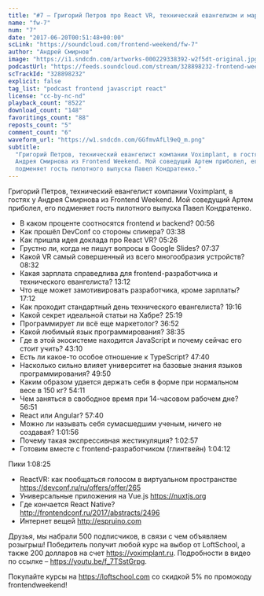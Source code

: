 ```yaml
---
title: "#7 – Григорий Петров про React VR, технический евангелизм и маркетинг"
name: "fw-7"
num: "7"
date: "2017-06-20T00:51:48+00:00"
scLink: "https://soundcloud.com/frontend-weekend/fw-7"
author: "Андрей Смирнов"
image: "https://i1.sndcdn.com/artworks-000229338392-w2f5dt-original.jpg"
podcastUrl: "https://feeds.soundcloud.com/stream/328898232-frontend-weekend-fw-7.m4a"
scTrackId: "328898232"
explicit: false
tag_list: "podcast frontend javascript react"
license: "cc-by-nc-nd"
playback_count: "8522"
download_count: "148"
favoritings_count: "88"
reposts_count: "5"
comment_count: "6"
waveform_url: "https://w1.sndcdn.com/GGfmvAfLl9eQ_m.png"
subtitle:
  "Григорий Петров, технический евангелист компании Voximplant, в гостях у
  Андрея Смирнова из Frontend Weekend. Мой соведущий Артем приболел, его
  подменяет гость пилотного выпуска Павел Кондратенко."
---
```


Григорий Петров, технический евангелист компании Voximplant, в гостях у Андрея
Смирнова из Frontend Weekend. Мой соведущий Артем приболел, его подменяет гость
пилотного выпуска Павел Кондратенко.

- В каком проценте соотносятся frontend и backend?
  <timecode sec="56">00:56</timecode>
- Как прошёл DevConf со стороны спикера? <timecode sec="218">03:38</timecode>
- Как пришла идея доклада про React VR? <timecode sec="326">05:26</timecode>
- Грустно ли, когда не пишут вопросы в Google Slides?
  <timecode sec="457">07:37</timecode>
- Какой VR самый совершенный из всего многообразия устройств?
  <timecode sec="512">08:32</timecode>
- Какая зарплата справедлива для frontend-разработчика и технического
  евангелиста? <timecode sec="792">13:12</timecode>
- Что еще может замотивировать разработчика, кроме зарплаты?
  <timecode sec="1032">17:12</timecode>
- Как проходит стандартный день технического евангелиста?
  <timecode sec="1156">19:16</timecode>
- Какой секрет идеальной статьи на Хабре? <timecode sec="1519">25:19</timecode>
- Программирует ли всё еще маркетолог? <timecode sec="2212">36:52</timecode>
- Какой любимый язык программирования? <timecode sec="2315">38:35</timecode>
- Где в этой экосистеме находится JavaScript и почему сейчас его стоит учить?
  <timecode sec="2590">43:10</timecode>
- Есть ли какое-то особое отношение к TypeScript?
  <timecode sec="2860">47:40</timecode>
- Насколько сильно влияет университет на базовые знания языков программирования?
  <timecode sec="2990">49:50</timecode>
- Каким образом удается держать себя в форме при нормальном весе в 150 кг?
  <timecode sec="3251">54:11</timecode>
- Чем заняться в свободное время при 14-часовом рабочем дне?
  <timecode sec="3411">56:51</timecode>
- React или Angular? <timecode sec="3460">57:40</timecode>
- Можно ли называть себя сумасшедшим ученым, ничего не создавая?
  <timecode sec="3716">1:01:56</timecode>
- Почему такая экспрессивная жестикуляция?
  <timecode sec="3777">1:02:57</timecode>
- Готовим вместе с frontend-разработчиком (глинтвейн)
  <timecode sec="3852">1:04:12</timecode>

Пики <timecode sec="4105">1:08:25</timecode>

- ReactVR: как пообщаться голосом в виртуальном пространстве
  <https://devconf.ru/ru/offers/offer/265>
- Универсальные приложения на Vue.js <https://nuxtjs.org>
- Где кончается React Native? <http://frontendconf.ru/2017/abstracts/2496>
- Интернет вещей <http://espruino.com>

Друзья, мы набрали 500 подписчиков, в связи с чем объявляем розыгрыш! Победитель
получит любой курс на выбор от LoftSchool, а также 200 долларов на счет
<https://voximplant.ru>. Подробности в видео по ссылке –
<https://youtu.be/f_7TSstGrpg>.

Покупайте курсы на <https://loftschool.com> со скидкой 5% по промокоду
frontendweekend!
